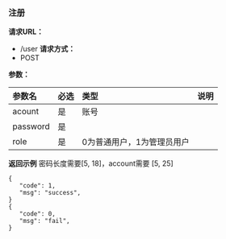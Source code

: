 
### 注册

**请求URL：**
- /user
**请求方式：**
- POST

**参数：**

|参数名|必选|类型|说明|
|:----    |:---|:----- |-----   |
|acount |是  | 账号   |
|password |是  | |
|role |是  | 0为普通用户，1为管理员用户|

**返回示例**
密码长度需要[5, 18]，account需要 [5, 25]
 ```
 {
    "code": 1,
    "msg": "success",
 }
 {
    "code": 0,
    "msg": "fail",
 }
 ```

